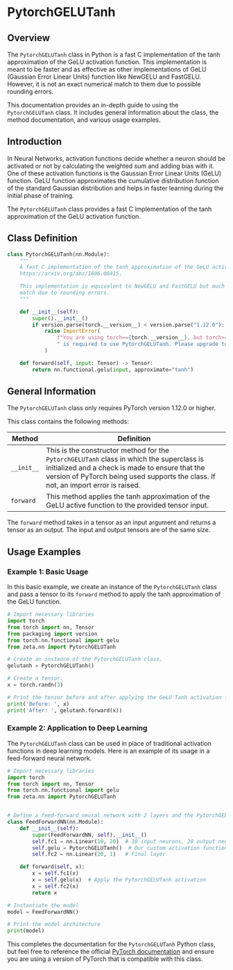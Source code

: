 # PytorchGELUTanh

## Overview

The `PytorchGELUTanh` class in Python is a fast C implementation of the tanh approximation of the GeLU activation function. This implementation is meant to be faster and as effective as other implementations of GeLU (Gaussian Error Linear Units) function like NewGELU and FastGELU. However, it is not an exact numerical match to them due to possible rounding errors.

This documentation provides an in-depth guide to using the `PytorchGELUTanh` class. It includes general information about the class, the method documentation, and various usage examples.

## Introduction

In Neural Networks, activation functions decide whether a neuron should be activated or not by calculating the weighted sum and adding bias with it. One of these activation functions is the Gaussian Error Linear Units (GeLU) function. GeLU function approximates the cumulative distribution function of the standard Gaussian distribution and helps in faster learning during the initial phase of training.

The `PytorchGELUTanh` class provides a fast C implementation of the tanh approximation of the GeLU activation function.

## Class Definition

```python
class PytorchGELUTanh(nn.Module):
    """
    A fast C implementation of the tanh approximation of the GeLU activation function. See
    https://arxiv.org/abs/1606.08415.

    This implementation is equivalent to NewGELU and FastGELU but much faster. However, it is not an exact numerical
    match due to rounding errors.
    """

    def __init__(self):
        super().__init__()
        if version.parse(torch.__version__) < version.parse("1.12.0"):
            raise ImportError(
                f"You are using torch=={torch.__version__}, but torch>=1.12.0"
                " is required to use PytorchGELUTanh. Please upgrade torch."
            )

    def forward(self, input: Tensor) -> Tensor:
        return nn.functional.gelu(input, approximate="tanh")
```

## General Information

The `PytorchGELUTanh` class only requires PyTorch version 1.12.0 or higher. 

This class contains the following methods:

| Method  | Definition |
| --- | --- |
| `__init__` | This is the constructor method for the `PytorchGELUTanh` class in which the superclass is initialized and a check is made to ensure that the version of PyTorch being used supports the class. If not, an import error is raised. |
| `forward` | This method applies the tanh approximation of the GeLU active function to the provided tensor input. |

The `forward` method takes in a tensor as an input argument and returns a tensor as an output. The input and output tensors are of the same size.

## Usage Examples

### Example 1: Basic Usage

In this basic example, we create an instance of the `PytorchGELUTanh` class and pass a tensor to its `forward` method to apply the tanh approximation of the GeLU function.

```python
# Import necessary libraries
import torch
from torch import nn, Tensor
from packaging import version
from torch.nn.functional import gelu
from zeta.nn import PytorchGELUTanh

# Create an instance of the PytorchGELUTanh class.
gelutanh = PytorchGELUTanh()

# Create a tensor.
x = torch.randn(3)

# Print the tensor before and after applying the GeLU Tanh activation function.
print('Before: ', x)
print('After: ', gelutanh.forward(x))
```

### Example 2: Application to Deep Learning

The `PytorchGELUTanh` class can be used in place of traditional activation functions in deep learning models. Here is an example of its usage in a feed-forward neural network.

```python
# Import necessary libraries
import torch
from torch import nn, Tensor
from torch.nn.functional import gelu
from zeta.nn import PytorchGELUTanh


# Define a feed-forward neural network with 2 layers and the PytorchGELUTanh activation function
class FeedForwardNN(nn.Module):
    def __init__(self):
        super(FeedForwardNN, self).__init__()
        self.fc1 = nn.Linear(10, 20)  # 10 input neurons, 20 output neurons
        self.gelu = PytorchGELUTanh()  # Our custom activation function
        self.fc2 = nn.Linear(20, 1)   # Final layer

    def forward(self, x):
        x = self.fc1(x)
        x = self.gelu(x)  # Apply the PytorchGELUTanh activation
        x = self.fc2(x)
        return x

# Instantiate the model
model = FeedForwardNN()

# Print the model architecture
print(model)
```

This completes the documentation for the `PytorchGELUTanh` Python class, but feel free to reference the official [PyTorch documentation](https://pytorch.org/docs/stable/nn.functional.html#torch.nn.functional.gelu) and ensure you are using a version of PyTorch that is compatible with this class.
